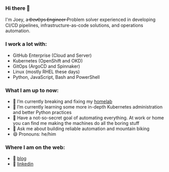 ### Hi there 👋

I'm Joey, a  ̶D̶e̶v̶O̶p̶s̶ ̶E̶n̶g̶i̶n̶e̶e̶r̶  Problem solver experienced in developing CI/CD pipelines, infrastructure-as-code solutions, and operations automation.

### I work a lot with:
  - GitHub Enterprise (Cloud and Server)
  - Kubernetes (OpenShift and OKD)
  - GitOps (ArgoCD and Spinnaker)   
  - Linux (mostly RHEL these days)
  - Python, JavaScript, Bash and PowerShell
  

### What I am up to now:
  - 🔭 I’m currently breaking and fixing my [homelab](https://github.com/joeykleinsorge/homelab)
  - 🌱 I’m currently learning some more in-depth Kubernetes administration and better Python practices
  - 🤖 Have a not-so-secret goal of automating everything. At work or home you can find me making the machines do all the boring stuff
  - 💬 Ask me about building reliable automation and mountain biking
  - 😄 Pronouns: he/him  
  

### Where I am on the web:
  - :page_with_curl: [blog][blog] 
  - 👔 [linkedin][linkedin]

[blog]: https://joeykleinsorge.com
[linkedin]: https://linkedin.com/in/joeykleinsorge
